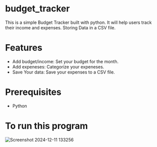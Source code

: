 # budget_tracker
This is a simple Budget Tracker built with python. It will help users track their income and expenses. Storing Data in a CSV file.

# Features
- Add budget/income: Set your budget for the month.
- Add expeneses: Categorize your expeneses.
- Save Your data: Save your expenses to a CSV file.

# Prerequisites
- Python

# To run this program
![Screenshot 2024-12-11 133256](https://github.com/user-attachments/assets/9c69baf3-8599-4d24-88c9-c91b1dc21e1e)


